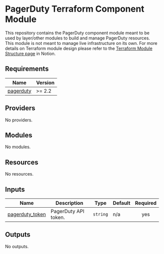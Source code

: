 # PagerDuty Terraform Component Module

This repository contains the PagerDuty component module meant to be used by layer/other modules to build and manage
PagerDuty resources. This module is not meant to manage live infrastructure on its own. For more details on Terraform
module design please refer to the [Terraform Module Structure page](https://www.notion.so/honestbank/Module-Structure-31374a1594f84ef7b185ef4e06b36619)
in Notion.

<!-- BEGIN_TF_DOCS -->
## Requirements

| Name | Version |
|------|---------|
| <a name="requirement_pagerduty"></a> [pagerduty](#requirement\_pagerduty) | >= 2.2 |

## Providers

No providers.

## Modules

No modules.

## Resources

No resources.

## Inputs

| Name | Description | Type | Default | Required |
|------|-------------|------|---------|:--------:|
| <a name="input_pagerduty_token"></a> [pagerduty\_token](#input\_pagerduty\_token) | PagerDuty API token. | `string` | n/a | yes |

## Outputs

No outputs.
<!-- END_TF_DOCS -->

